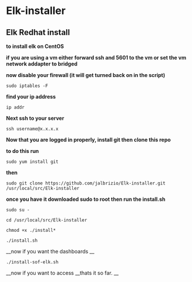 

# Elk-installer

## Elk Redhat install

__to install elk on CentOS__

__if you are using a vm either forward ssh and 5601 to the vm or set the vm network addapter to bridged__

__now disable your firewall (it will get turned back on in the script)__

`sudo iptables -F`

__find your ip address__

`ip addr`

__Next ssh to your server__

`ssh username@x.x.x.x`

__Now that you are logged in properly, install git then clone this repo__

__to do this run__

`sudo yum install git`

__then__

`sudo git clone https://github.com/jalbrizio/Elk-installer.git /usr/local/src/Elk-installer`

__once you have it downloaded sudo to root then run the install.sh__

`sudo su -`

`cd /usr/local/src/Elk-installer`

`chmod +x ./install*`

`./install.sh`

__now if you want the dashboards __

`./install-sof-elk.sh`

__now if you want to access
__thats it so far. __
